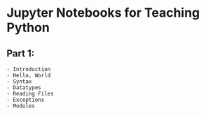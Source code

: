 # Jupyter Notebooks for Teaching Python

## Part 1:
	- Introduction
	- Hello, World
	- Syntax
	- Datatypes
	- Reading Files
	- Exceptions
	- Modules
